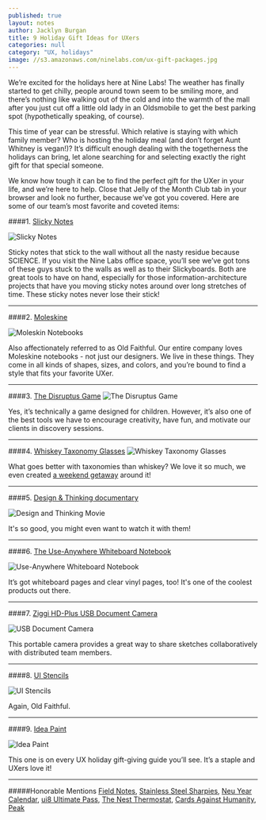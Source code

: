 ```yaml
---
published: true
layout: notes
author: Jacklyn Burgan
title: 9 Holiday Gift Ideas for UXers
categories: null
category: "UX, holidays"
image: //s3.amazonaws.com/ninelabs.com/ux-gift-packages.jpg
---
```


We’re excited for the holidays here at Nine Labs! The weather has finally started to get chilly, people around town seem to be smiling more, and there’s nothing like walking out of the cold and into the warmth of the mall after you just cut off a little old lady in an Oldsmobile to get the best parking spot (hypothetically speaking, of course).

This time of year can be stressful. Which relative is staying with which family member? Who is hosting the holiday meal (and don’t forget Aunt Whitney is vegan!)? It’s difficult enough dealing with the togetherness the holidays can bring, let alone searching for and selecting exactly the right gift for that special someone.

We know how tough it can be to find the perfect gift for the UXer in your life, and we’re here to help. Close that Jelly of the Month Club tab in your browser and look no further, because we’ve got you covered. Here are some of our team’s most favorite and coveted items:

####1. [Slicky Notes](http://www.ecostaticinc.com/product-category/shop/)

![Slicky Notes](//s3.amazonaws.com/ninelabs.com/ux-gift-slicky-notes.jpg)

Sticky notes that stick to the wall without all the nasty residue because SCIENCE. If you visit the Nine Labs office space, you’ll see we’ve got tons of these guys stuck to the walls as well as to their Slickyboards. Both are great tools to have on hand, especially for those information-architecture projects that have you moving sticky notes around over long stretches of time. These sticky notes never lose their stick!

----

####2. [Moleskine](http://www.moleskine.com/us/)

![Moleskin Notebooks](//s3.amazonaws.com/ninelabs.com/ux-gift-moleskin.jpg)

Also affectionately referred to as Old Faithful. Our entire company loves Moleskine notebooks - not just our designers. We live in these things. They come in all kinds of shapes, sizes, and colors, and you’re bound to find a style that fits your favorite UXer.

----

####3. [The Disruptus Game](http://www.amazon.com/dp/B00BCE2DNA/ref=wl_it_dp_o_pC_nS_ttl?_encoding=UTF8&colid=2KM854ZUZ3DA4&coliid=I37RN9A5SLQJ90)
![The Disruptus Game](//s3.amazonaws.com/ninelabs.com/ux-gift-disrupt-us.jpg)

Yes, it’s technically a game designed for children. However, it’s also one of the best tools we have to encourage creativity, have fun, and motivate our clients in discovery sessions.

----

####4. [Whiskey Taxonomy Glasses](http://www.uncommongoods.com/product/whiskey-taxonomy-glass-set)
![Whiskey Taxonomy Glasses](http://s3.amazonaws.com/ninelabs.com/ux-gift-whisky-glasses.jpg)

What goes better with taxonomies than whiskey? We love it so much, we even created [a weekend getaway](https://webwhiskyweekend.com/WebWhisky/whiskey) around it!

----

####5. [Design &amp; Thinking documentary](http://designthinkingmovie.com/#home)

![Design and Thinking Movie](//s3.amazonaws.com/ninelabs.com/ux-gift-design-thinking-movie.jpg)

It's so good, you might even want to watch it with them!

----

####6. [The Use-Anywhere Whiteboard Notebook](http://www.amazon.com/gp/product/B00IFRD214/ref=as_li_qf_sp_asin_il_tl?ie=UTF8&camp=1789&creative=9325&creativeASIN=B00IFRD214&linkCode=as2&tag=marsha0d3-20&linkId=OIYIL6WWBKGB5VTV)

![Use-Anywhere Whiteboard Notebook](//s3.amazonaws.com/ninelabs.com/ux-gift-whiteboard-notebook.jpg)

It’s got whiteboard pages and clear vinyl pages, too! It's one of the coolest products out there.

----

####7. [Ziggi HD-Plus USB Document Camera](http://www.ipevo.com/prods/Ziggi-HD_Plus_USB_Document_Camera)

![USB Document Camera](//s3.amazonaws.com/ninelabs.com/ux-gift-usb-document-camera.jpg)

This portable camera provides a great way to share sketches collaboratively with distributed team members.

----

####8. [UI Stencils](http://www.uistencils.com)

![UI Stencils](//s3.amazonaws.com/ninelabs.com/ux-gift-ui-stencils.jpg)

Again, Old Faithful.

----

####9. [Idea Paint](http://www.ideapaint.com)

![Idea Paint](//s3.amazonaws.com/ninelabs.com/ux-gift-ideapaint.jpg)

This one is on every UX holiday gift-giving guide you’ll see. It’s a staple and UXers love it!

----

#####Honorable Mentions
[Field Notes](http://fieldnotesbrand.com), [Stainless Steel Sharpies](http://www.amazon.com/Sharpie-1747388-Stainless-Permanent-Marker/dp/B001V9LQLG), [Neu Year Calendar](http://www.neuyear.net), [ui8 Ultimate Pass](https://ui8.net/products/ultimate-pass), [The Nest Thermostat](https://nest.com/thermostat/meet-nest-thermostat/), [Cards Against Humanity](https://cardsagainsthumanity.com), [Peak](http://www.peak.net)
